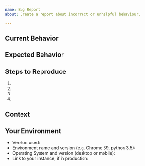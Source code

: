 ```yaml
---
name: Bug Report
about: Create a report about incorrect or unhelpful behaviour.

---
```


## Current Behavior


## Expected Behavior


## Steps to Reproduce

1.
2.
3.
4.

## Context

<!--- How has this issue affected you? What are you trying to accomplish? -->
<!--- Providing context helps us come up with a solution that is most useful in the real world -->

## Your Environment

<!--- Include as many relevant details about the environment you experienced the bug in -->
* Version used:
* Environment name and version (e.g. Chrome 39, python 3.5):
* Operating System and version (desktop or mobile):
* Link to your instance, if in production:
